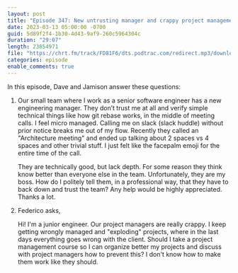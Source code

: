 ```yaml
---
layout: post
title: "Episode 347: New untrusting manager and crappy project management"
date: 2023-03-13 05:00:00 -0700
guid: 5d89f2f4-1b30-4d43-9af9-260c5964304c
duration: "29:07"
length: 23854971
file: "https://chrt.fm/track/FD81F6/dts.podtrac.com/redirect.mp3/download.softskills.audio/sse-347.mp3"
categories: episode
enable_comments: true
---
```


In this episode, Dave and Jamison answer these questions:

1. Our small team where I work as a senior software engineer has a new engineering manager. They don’t trust me at all and verify simple technical things like how git rebase works, in the middle of meeting calls. I feel micro managed. Calling me on slack (slack huddle) without prior notice breaks me out of my flow. Recently they called an "Architecture meeting" and ended up talking about 2 spaces vs 4 spaces and other trivial stuff. I just felt like the facepalm emoji for the entire time of the call.
   
   They are technically good, but lack depth. For some reason they think know better than everyone else in the team. Unfortunately, they are my boss. How do I politely tell them, in a professional way, that they have to back down and trust the team? Any help would be highly appreciated. Thanks a lot.

2. Federico asks,
   
   Hi! I'm a junior engineer. Our project managers are really crappy. I keep getting wrongly managed and "exploding" projects, where in the last days everything goes wrong with the client. Should I take a project management course so I can organize better my projects and discuss with project managers how to prevent this? I don't know how to make them work like they should.
